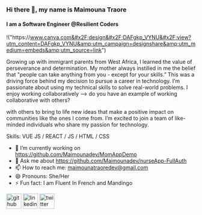 ### Hi there 👋, my name is Maimouna Traore
#### I am a Software Engineer @Resilient Coders
!("https:&#x2F;&#x2F;www.canva.com&#x2F;design&#x2F;DAFgkp_VYNU&#x2F;view?utm_content=DAFgkp_VYNU&amp;utm_campaign=designshare&amp;utm_medium=embeds&amp;utm_source=link")

Growing up with immigrant parents from West Africa, I learned the value of perseverance and determination. My mother always instilled in me the belief that "people can take anything from you - except for your skills.” This was a driving force behind my decision to pursue a career in technology. I’m passionate about using my technical skills to solve real-world problems. I enjoy working collaboratively --> do you have an example of working collaborative with others?

with others to bring to life new ideas that make a positive impact on communities like the ones I come from. I’m excited to join a team of like-minded individuals who share my passion for technology.

Skills: VUE JS / REACT / JS / HTML / CSS

- 🔭 I’m currently working on https://github.com/Maimounadev/MomAppDemo 
- 💬 Ask me about https://github.com/Maimounadev/nurseApp-FullAuth 
- 📫 How to reach me: maimounatraoredev@gmail.com 
- 😄 Pronouns: She/Her 
- ⚡ Fun fact: I am Fluent In French and Mandingo 


[<img src='https://cdn.jsdelivr.net/npm/simple-icons@3.0.1/icons/github.svg' alt='github' height='40'>](https://github.com/Maimounadev)  [<img src='https://cdn.jsdelivr.net/npm/simple-icons@3.0.1/icons/linkedin.svg' alt='linkedin' height='40'>](https://www.linkedin.com/in/maimounat/)  [<img src='https://cdn.jsdelivr.net/npm/simple-icons@3.0.1/icons/twitter.svg' alt='twitter' height='40'>](https://twitter.com/technicallymai)  


